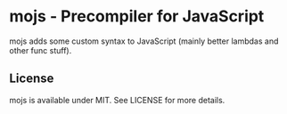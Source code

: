 # mojs - Precompiler for JavaScript

mojs adds some custom syntax to JavaScript (mainly better lambdas and other func stuff).

## License

mojs is available under MIT. See LICENSE for more details.

